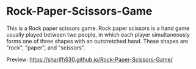 # Rock-Paper-Scissors-Game
This is a Rock paper scissors game. Rock paper scissors is a hand game usually played between two people, in which each player simultaneously forms one of three shapes with an outstretched hand.
These shapes are "rock", "paper", and "scissors".

Preview: https://sharifh530.github.io/Rock-Paper-Scissors-Game/
